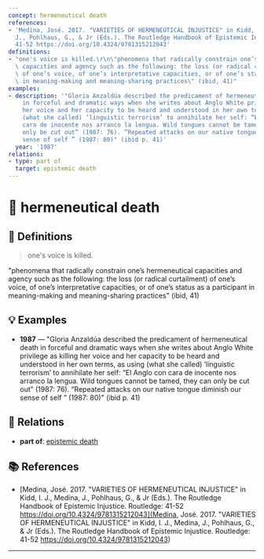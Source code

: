 ```yaml
---
concept: hermeneutical death
references:
- 'Medina, José. 2017. "VARIETIES OF HERMENEUTICAL INJUSTICE" in Kidd, I. J., Medina,
  J., Pohlhaus, G., & Jr (Eds.). The Routledge Handbook of Epistemic Injustice. Routledge:
  41-52 https://doi.org/10.4324/9781315212043'
definitions:
- "one's voice is killed.\r\n\"phenomena that radically constrain one’s hermeneutical\
  \ capacities and agency such as the following: the loss (or radical curtailment)\
  \ of one’s voice, of one’s interpretative capacities, or of one’s status as a participant\
  \ in meaning-making and meaning-sharing practices\" (ibid, 41)"
examples:
- description: '"Gloria Anzaldúa described the predicament of hermeneutical death
    in forceful and dramatic ways when she writes about Anglo White privilege as killing
    her voice and her capacity to be heard and understood in her own terms, as using
    (what she called) ‘linguistic terrorism’ to annihilate her self: “El Anglo con
    cara de inocente nos arranco la lengua. Wild tongues cannot be tamed, they can
    only be cut out” (1987: 76). “Repeated attacks on our native tongue diminish our
    sense of self ” (1987: 80)" (ibid p. 41)'
  year: '1987'
relations:
- type: part of
  target: epistemic death
---
```


# 🧠 hermeneutical death

## 📖 Definitions

> one's voice is killed.
"phenomena that radically constrain one’s hermeneutical capacities and agency such as the following: the loss (or radical curtailment) of one’s voice, of one’s interpretative capacities, or of one’s status as a participant in meaning-making and meaning-sharing practices" (ibid, 41)

## 💡 Examples

- **1987** — "Gloria Anzaldúa described the predicament of hermeneutical death in forceful and dramatic ways when she writes about Anglo White privilege as killing her voice and her capacity to be heard and understood in her own terms, as using (what she called) ‘linguistic terrorism’ to annihilate her self: “El Anglo con cara de inocente nos arranco la lengua. Wild tongues cannot be tamed, they can only be cut out” (1987: 76). “Repeated attacks on our native tongue diminish our sense of self ” (1987: 80)" (ibid p. 41)

## 🔗 Relations

- **part of**: [epistemic death](./epistemic-death.md)

## 📚 References

- [Medina, José. 2017. "VARIETIES OF HERMENEUTICAL INJUSTICE" in Kidd, I. J., Medina, J., Pohlhaus, G., & Jr (Eds.). The Routledge Handbook of Epistemic Injustice. Routledge: 41-52 https://doi.org/10.4324/9781315212043](Medina, José. 2017. "VARIETIES OF HERMENEUTICAL INJUSTICE" in Kidd, I. J., Medina, J., Pohlhaus, G., & Jr (Eds.). The Routledge Handbook of Epistemic Injustice. Routledge: 41-52 https://doi.org/10.4324/9781315212043)


---

<script src="https://giscus.app/client.js"
        data-repo="natesheehan/conceptcartography"
        data-repo-id="R_kgDOPB5QiQ"
        data-category="General"
        data-category-id="DIC_kwDOPB5Qic4CsAxd"
        data-mapping="pathname"
        data-strict="0"
        data-reactions-enabled="1"
        data-emit-metadata="0"
        data-input-position="bottom"
        data-theme="catppuccin_mocha"
        data-lang="en"
        crossorigin="anonymous"
        async>
</script>
